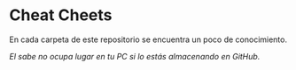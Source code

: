 # Cheat Cheets

En cada carpeta de este repositorio se encuentra un poco de conocimiento. 

_El sabe no ocupa lugar en tu PC si lo estás almacenando en GitHub._